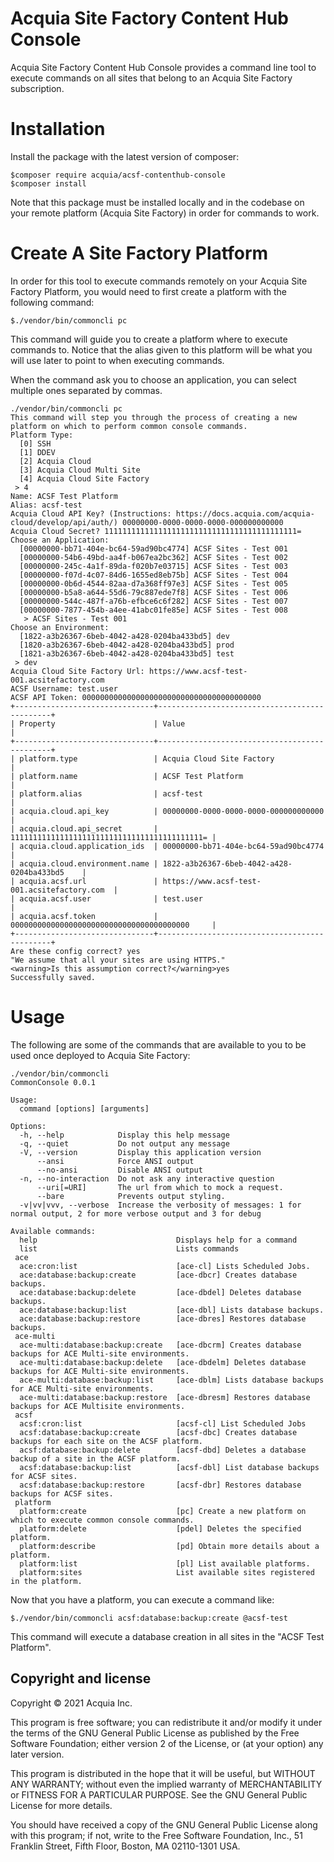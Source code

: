 # Acquia Site Factory Content Hub Console
Acquia Site Factory Content Hub Console provides a command line tool to execute commands on all sites that belong to an Acquia
Site Factory subscription. 

# Installation
Install the package with the latest version of composer:

    $composer require acquia/acsf-contenthub-console
    $composer install

Note that this package must be installed locally and in the codebase on your remote platform (Acquia Site Factory) in 
order for commands to work.

# Create A Site Factory Platform

In order for this tool to execute commands remotely on your Acquia Site Factory Platform, you would need to first create a 
platform with the following command:

    $./vendor/bin/commoncli pc
    
This command will guide you to create a platform where to execute commands to. Notice that the alias given to this 
platform will be what you will use later to point to when executing commands.

When the command ask you to choose an application, you can select multiple ones separated by commas.    
    
    ./vendor/bin/commoncli pc
    This command will step you through the process of creating a new platform on which to perform common console commands.
    Platform Type:
      [0] SSH
      [1] DDEV
      [2] Acquia Cloud
      [3] Acquia Cloud Multi Site
      [4] Acquia Cloud Site Factory
     > 4
    Name: ACSF Test Platform
    Alias: acsf-test
    Acquia Cloud API Key? (Instructions: https://docs.acquia.com/acquia-cloud/develop/api/auth/) 00000000-0000-0000-0000-000000000000
    Acquia Cloud Secret? 1111111111111111111111111111111111111111111=
    Choose an Application:
      [00000000-bb71-404e-bc64-59ad90bc4774] ACSF Sites - Test 001
      [00000000-54b6-49bd-aa4f-b067ea2bc362] ACSF Sites - Test 002
      [00000000-245c-4a1f-89da-f020b7e03715] ACSF Sites - Test 003
      [00000000-f07d-4c07-84d6-1655ed8eb75b] ACSF Sites - Test 004
      [00000000-0b6d-4544-82aa-d7a368ff97e3] ACSF Sites - Test 005
      [00000000-b5a8-a644-55d6-79c887ede7f8] ACSF Sites - Test 006
      [00000000-544c-487f-a76b-efbce6c6f282] ACSF Sites - Test 007
      [00000000-7877-454b-a4ee-41abc01fe85e] ACSF Sites - Test 008
       > ACSF Sites - Test 001
    Choose an Environment:
      [1822-a3b26367-6beb-4042-a428-0204ba433bd5] dev
      [1820-a3b26367-6beb-4042-a428-0204ba433bd5] prod
      [1821-a3b26367-6beb-4042-a428-0204ba433bd5] test
     > dev
    Acquia Cloud Site Factory Url: https://www.acsf-test-001.acsitefactory.com
    ACSF Username: test.user
    ACSF API Token: 0000000000000000000000000000000000000000
    +-------------------------------+----------------------------------------------+
    | Property                      | Value                                        |
    +-------------------------------+----------------------------------------------+
    | platform.type                 | Acquia Cloud Site Factory                    |
    | platform.name                 | ACSF Test Platform                           |
    | platform.alias                | acsf-test                                    |
    | acquia.cloud.api_key          | 00000000-0000-0000-0000-000000000000         |
    | acquia.cloud.api_secret       | 1111111111111111111111111111111111111111111= |
    | acquia.cloud.application_ids  | 00000000-bb71-404e-bc64-59ad90bc4774         |
    | acquia.cloud.environment.name | 1822-a3b26367-6beb-4042-a428-0204ba433bd5    |
    | acquia.acsf.url               | https://www.acsf-test-001.acsitefactory.com  |
    | acquia.acsf.user              | test.user                            |
    | acquia.acsf.token             | 0000000000000000000000000000000000000000     |
    +-------------------------------+----------------------------------------------+
    Are these config correct? yes
    "We assume that all your sites are using HTTPS."
    <warning>Is this assumption correct?</warning>yes
    Successfully saved.

    
# Usage
The following are some of the commands that are available to you to be used once deployed to Acquia Site Factory:

    ./vendor/bin/commoncli 
    CommonConsole 0.0.1
    
    Usage:
      command [options] [arguments]
    
    Options:
      -h, --help            Display this help message
      -q, --quiet           Do not output any message
      -V, --version         Display this application version
          --ansi            Force ANSI output
          --no-ansi         Disable ANSI output
      -n, --no-interaction  Do not ask any interactive question
          --uri[=URI]       The url from which to mock a request.
          --bare            Prevents output styling.
      -v|vv|vvv, --verbose  Increase the verbosity of messages: 1 for normal output, 2 for more verbose output and 3 for debug
    
    Available commands:
      help                               Displays help for a command
      list                               Lists commands
     ace
      ace:cron:list                      [ace-cl] Lists Scheduled Jobs.
      ace:database:backup:create         [ace-dbcr] Creates database backups.
      ace:database:backup:delete         [ace-dbdel] Deletes database backups.
      ace:database:backup:list           [ace-dbl] Lists database backups.
      ace:database:backup:restore        [ace-dbres] Restores database backups.
     ace-multi
      ace-multi:database:backup:create   [ace-dbcrm] Creates database backups for ACE Multi-site environments.
      ace-multi:database:backup:delete   [ace-dbdelm] Deletes database backups for ACE Multi-site environments.
      ace-multi:database:backup:list     [ace-dblm] Lists database backups for ACE Multi-site environments.
      ace-multi:database:backup:restore  [ace-dbresm] Restores database backups for ACE Multisite environments.
     acsf
      acsf:cron:list                     [acsf-cl] List Scheduled Jobs
      acsf:database:backup:create        [acsf-dbc] Creates database backups for each site on the ACSF platform.
      acsf:database:backup:delete        [acsf-dbd] Deletes a database backup of a site in the ACSF platform.
      acsf:database:backup:list          [acsf-dbl] List database backups for ACSF sites.
      acsf:database:backup:restore       [acsf-dbr] Restores database backups for ACSF sites.
     platform
      platform:create                    [pc] Create a new platform on which to execute common console commands.
      platform:delete                    [pdel] Deletes the specified platform.
      platform:describe                  [pd] Obtain more details about a platform.
      platform:list                      [pl] List available platforms.
      platform:sites                     List available sites registered in the platform.

Now that you have a platform, you can execute a command like:

    $./vendor/bin/commoncli acsf:database:backup:create @acsf-test
   
This command will execute a database creation in all sites in the "ACSF Test Platform". 

## Copyright and license

Copyright &copy; 2021 Acquia Inc.

This program is free software; you can redistribute it and/or modify
it under the terms of the GNU General Public License as published by
the Free Software Foundation; either version 2 of the License, or
(at your option) any later version.

This program is distributed in the hope that it will be useful,
but WITHOUT ANY WARRANTY; without even the implied warranty of
MERCHANTABILITY or FITNESS FOR A PARTICULAR PURPOSE.  See the
GNU General Public License for more details.

You should have received a copy of the GNU General Public License along
with this program; if not, write to the Free Software Foundation, Inc.,
51 Franklin Street, Fifth Floor, Boston, MA 02110-1301 USA.
